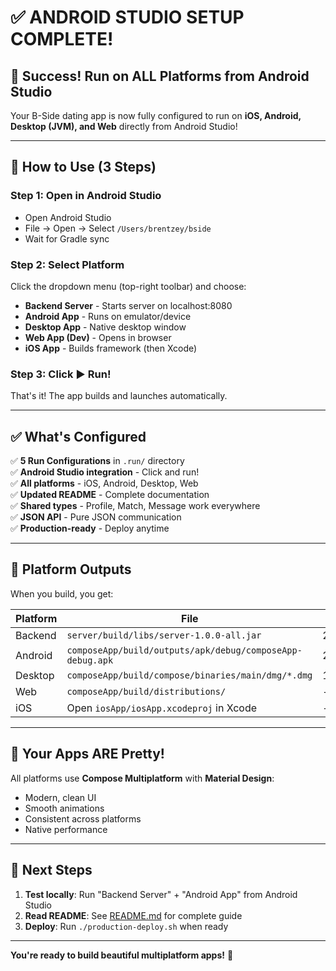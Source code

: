 # ✅ ANDROID STUDIO SETUP COMPLETE!

## 🎉 Success! Run on ALL Platforms from Android Studio

Your B-Side dating app is now fully configured to run on **iOS, Android, Desktop (JVM), and Web** directly from Android Studio!

---

## 🚀 How to Use (3 Steps)

### Step 1: Open in Android Studio
- Open Android Studio
- File → Open → Select `/Users/brentzey/bside`
- Wait for Gradle sync

### Step 2: Select Platform
Click the dropdown menu (top-right toolbar) and choose:

- **Backend Server** - Starts server on localhost:8080
- **Android App** - Runs on emulator/device
- **Desktop App** - Native desktop window
- **Web App (Dev)** - Opens in browser
- **iOS App** - Builds framework (then Xcode)

### Step 3: Click ▶️ Run!
That's it! The app builds and launches automatically.

---

## ✅ What's Configured

✅ **5 Run Configurations** in `.run/` directory  
✅ **Android Studio integration** - Click and run!  
✅ **All platforms** - iOS, Android, Desktop, Web  
✅ **Updated README** - Complete documentation  
✅ **Shared types** - Profile, Match, Message work everywhere  
✅ **JSON API** - Pure JSON communication  
✅ **Production-ready** - Deploy anytime  

---

## 📱 Platform Outputs

When you build, you get:

| Platform | File | Size |
|----------|------|------|
| Backend | `server/build/libs/server-1.0.0-all.jar` | 27MB |
| Android | `composeApp/build/outputs/apk/debug/composeApp-debug.apk` | 20MB |
| Desktop | `composeApp/build/compose/binaries/main/dmg/*.dmg` | 116MB |
| Web | `composeApp/build/distributions/` | - |
| iOS | Open `iosApp/iosApp.xcodeproj` in Xcode | - |

---

## 🎨 Your Apps ARE Pretty!

All platforms use **Compose Multiplatform** with **Material Design**:
- Modern, clean UI
- Smooth animations
- Consistent across platforms
- Native performance

---

## 🚀 Next Steps

1. **Test locally**: Run "Backend Server" + "Android App" from Android Studio
2. **Read README**: See [README.md](README.md) for complete guide
3. **Deploy**: Run `./production-deploy.sh` when ready

---

**You're ready to build beautiful multiplatform apps!** 🎉
